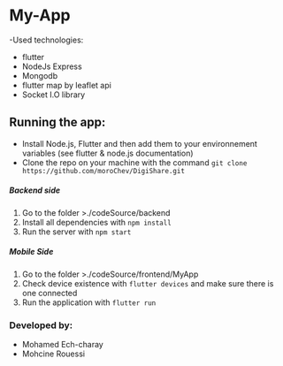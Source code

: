 # My-App
-Used technologies:
  * flutter
  * NodeJs Express
  * Mongodb
  * flutter map by leaflet api
  * Socket I.O library
  
## Running the app:
- Install Node.js, Flutter and then add them to your environnement variables (see flutter & node.js documentation)
- Clone the repo on your machine with the command `git clone https://github.com/moroChev/DigiShare.git`
##### Backend side
1. Go to the folder >./codeSource/backend
2. Install all dependencies with `npm install`
3. Run the server with `npm start`
##### Mobile Side
1. Go to the folder >./codeSource/frontend/MyApp
2. Check device existence with `flutter devices` and make sure there is one connected 
3. Run the application with `flutter run`

### Developed by:
- Mohamed Ech-charay
- Mohcine Rouessi
